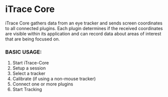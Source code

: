 # iTrace Core

iTrace Core gathers data from an eye tracker and sends screen coordinates to all connected plugins. Each plugin determines if the received coordinates are visible within its application and can record data about areas of interest that are being focused on.

### BASIC USAGE:
1) Start iTrace-Core
2) Setup a session
3) Select a tracker
4) Calibrate (if using a non-mouse tracker)
5) Connect one or more plugins
6) Start Tracking
